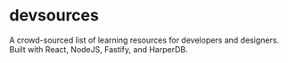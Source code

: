 # devsources
A crowd-sourced list of learning resources for developers and designers. Built with React, NodeJS, Fastify, and HarperDB.
